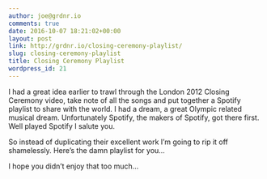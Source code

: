 ```yaml
---
author: joe@grdnr.io
comments: true
date: 2016-10-07 18:21:02+00:00
layout: post
link: http://grdnr.io/closing-ceremony-playlist/
slug: closing-ceremony-playlist
title: Closing Ceremony Playlist
wordpress_id: 21
---
```


I had a great idea earlier to trawl through the London 2012 Closing Ceremony video, take note of all the songs and put together a Spotify playlist to share with the world. I had a dream, a great Olympic related musical dream. Unfortunately Spotify, the makers of Spotify, got there first. Well played Spotify I salute you.




So instead of duplicating their excellent work I’m going to rip it off shamelessly. Here’s the damn playlist for you…







I hope you didn’t enjoy that too much…
